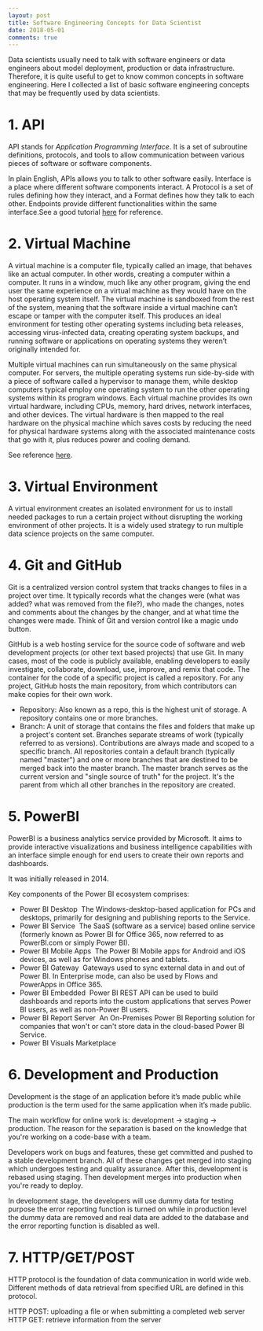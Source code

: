 ```yaml
---
layout: post
title: Software Engineering Concepts for Data Scientist
date: 2018-05-01
comments: true
---
```


Data scientists usually need to talk with software engineers or data engineers about model deployment, production or data infrastructure. Therefore, it is quite useful to get to know common concepts in software engineering. Here I collected a list of basic software engineering concepts that may be frequently used by data scientists.

# 1. API

API stands for _Application Programming Interface_. It is a set of subroutine definitions, protocols, and tools to allow communication between various pieces of software or software components.

In plain English, APIs allows you to talk to other software easily. Interface is a place where different software components interact. A Protocol is a set of rules defining how they interact, and a Format defines how they talk to each other. Endpoints provide different functionalities within the same interface.See a good tutorial [here](https://medium.com/@tyteen4a03/how-apis-work-an-analogy-for-dummies-ac6ee1d1671b) for reference.

# 2. Virtual Machine

A virtual machine is a computer file, typically called an image, that behaves like an actual computer. In other words, creating a computer within a computer. It runs in a window, much like any other program, giving the end user the same experience on a virtual machine as they would have on the host operating system itself. The virtual machine is sandboxed from the rest of the system, meaning that the software inside a virtual machine can’t escape or tamper with the computer itself. This produces an ideal environment for testing other operating systems including beta releases, accessing virus-infected data, creating operating system backups, and running software or applications on operating systems they weren’t originally intended for.

Multiple virtual machines can run simultaneously on the same physical computer. For servers, the multiple operating systems run side-by-side with a piece of software called a hypervisor to manage them, while desktop computers typical employ one operating system to run the other operating systems within its program windows. Each virtual machine provides its own virtual hardware, including CPUs, memory, hard drives, network interfaces, and other devices. The virtual hardware is then mapped to the real hardware on the physical machine which saves costs by reducing the need for physical hardware systems along with the associated maintenance costs that go with it, plus reduces power and cooling demand.

See reference [here](https://azure.microsoft.com/en-us/overview/what-is-a-virtual-machine/).

# 3. Virtual Environment

A virtual environment creates an isolated environment for us to install needed packages to run a certain project without disrupting the working environment of other projects. It is a widely used strategy to run multiple data science projects on the same computer.

# 4. Git and GitHub

Git is a centralized version control system that tracks changes to files in a project over time. It typically records what the changes were (what was added? what was removed from the file?), who made the changes, notes and comments about the changes by the changer, and at what time the changes were made. Think of Git and version control like a magic undo button.
 
GitHub is a web hosting service for the source code of software and web development projects (or other text based projects) that use Git. In many cases, most of the code is publicly available, enabling developers to easily investigate, collaborate, download, use, improve, and remix that code. The container for the code of a specific project is called a repository.
For any project, GitHub hosts the main repository, from which contributors can make copies for their own work.
- Repository: Also known as a repo, this is the highest unit of storage. A repository contains one or more branches.
- Branch: A unit of storage that contains the files and folders that make up a project's content set. Branches separate streams of work (typically referred to as versions). Contributions are always made and scoped to a specific branch. All repositories contain a default branch (typically named "master") and one or more branches that are destined to be merged back into the master branch. The master branch serves as the current version and "single source of truth" for the project. It's the parent from which all other branches in the repository are created.

# 5. PowerBI

PowerBI is a business analytics service provided by Microsoft. It aims to provide interactive visualizations and business intelligence capabilities with an interface simple enough for end users to create their own reports and dashboards. 

It was initially released in 2014.

Key components of the Power BI ecosystem comprises: 
- Power BI Desktop 
	The Windows-desktop-based application for PCs and desktops, primarily for designing and publishing reports to the Service.
- Power BI Service 
	The SaaS (software as a service) based online service (formerly known as Power BI for Office 365, now referred to as PowerBI.com or simply Power BI).
- Power BI Mobile Apps 
	The Power BI Mobile apps for Android and iOS devices, as well as for Windows phones and tablets.
- Power BI Gateway 
	Gateways used to sync external data in and out of Power BI. In Enterprise mode, can also be used by Flows and PowerApps in Office 365.
- Power BI Embedded 
	Power BI REST API can be used to build dashboards and reports into the custom applications that serves Power BI users, as well as non-Power BI users.
- Power BI Report Server 
	An On-Premises Power BI Reporting solution for companies that won't or can't store data in the cloud-based Power BI Service.
- Power BI Visuals Marketplace 

# 6. Development and Production

Development is the stage of an application before it’s made public while production is the term used for the same application when it’s made public.

The main workflow for online work is: development -> staging -> production. The reason for the separation is based on the knowledge that you're working on a code-base with a team.

Developers work on bugs and features, these get committed and pushed to a stable development branch. All of these changes get merged into staging which undergoes testing and quality assurance. After this, development is rebased using staging. Then development merges into production when you're ready to deploy.

In development stage, the developers will use dummy data for testing purpose the error reporting function is turned on while in production level the dummy data are removed and real data are added to the database and the error reporting function is disabled as well.

# 7. HTTP/GET/POST
HTTP protocol is the foundation of data communication in world wide web. Different methods of data retrieval from specified URL are defined in this protocol.

HTTP POST: uploading a file or when submitting a completed web server
HTTP GET: retrieve information from the server
